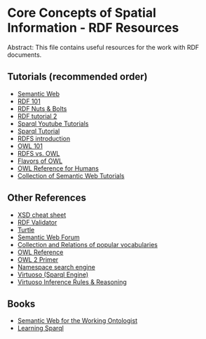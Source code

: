 Core Concepts of Spatial Information - RDF Resources
==========================================================

Abstract: This file contains useful resources for the work with RDF documents.

Tutorials (recommended order)
------------------------------
* [Semantic Web](http://www.cambridgesemantics.com/semantic-university/introduction-semantic-web-0)
* [RDF 101](http://www.cambridgesemantics.com/semantic-university/rdf-101)
* [RDF Nuts & Bolts](http://www.cambridgesemantics.com/semantic-university/rdf-nuts-bolts)
* [RDF tutorial 2](http://www.linkeddatatools.com/introducing-rdf)
* [Sparql Youtube Tutorials](https://www.youtube.com/playlist?list=PLea0WJq13cnA6k4B6Tr1ljj2nleUl9dZt)
* [Sparql Tutorial](http://www.linkeddatatools.com/querying-semantic-data)
* [RDFS introduction](http://www.cambridgesemantics.com/semantic-university/rdfs-introduction)
* [OWL 101](http://www.cambridgesemantics.com/semantic-university/owl-101)
* [RDFS vs. OWL](http://www.cambridgesemantics.com/semantic-university/rdfs-vs-owl)
* [Flavors of OWL](http://www.cambridgesemantics.com/semantic-university/flavors-owl)
* [OWL Reference for Humans](http://www.cambridgesemantics.com/semantic-university/owl-reference-humans)
* [Collection of Semantic Web Tutorials](http://www.w3.org/2001/sw/BestPractices/Tutorials)

Other References
-----------------
* [XSD cheat sheet](http://www.cambridgesemantics.com/semantic-university/xsd-datatype-cheat-sheet)
* [RDF Validator](http://www.w3.org/RDF/Validator/)
* [Turtle](http://www.w3.org/TR/turtle/)
* [Semantic Web Forum](http://answers.semanticweb.com/)
* [Collection and Relations of popular vocabularies](http://lov.okfn.org/dataset/lov)
* [OWL Reference](http://www.w3.org/TR/owl-ref/)
* [OWL 2 Primer](http://www.w3.org/TR/2009/WD-owl2-primer-20090421/)
* [Namespace search engine](http://prefix.cc/)
* [Virtuoso (Sparql Engine)](http://virtuoso.openlinksw.com/)
* [Virtuoso Inference Rules & Reasoning](http://docs.openlinksw.com/virtuoso/rdfsparqlrule.html)

Books
------
* [Semantic Web for the Working Ontologist](http://workingontologist.org/)
* [Learning Sparql](http://www.learningsparql.com/)
